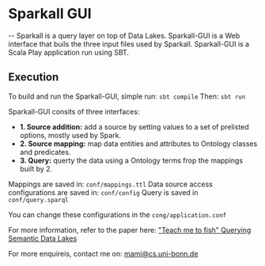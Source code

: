 # Sparkall GUI
--
Sparkall is a query layer on top of Data Lakes. Sparkall-GUI is a Web interface that buils the three input files used by Sparkall. Sparkall-GUI is a Scala Play application run using SBT.

## Execution
To build and run the Sparkall-GUI, simple run:
`sbt compile`
Then:
`sbt run`

Sparkall-GUI consits of three interfaces:
- **1. Source addition:** add a source by setting values to a set of prelisted options, mostly used by Spark.
- **2. Source mapping:** map data entities and attributes to Ontology classes and predicates.
- **3. Query:** querty the data using a Ontology terms frop the mappings built by 2.

Mappings are saved in: `conf/mappings.ttl`
Data source access configurations are saved in: `conf/config`
Query is saved in `conf/query.sparql`

You can change these configurations in the `cong/application.conf`

For more information, refer to the paper here: ["Teach me to fish" Querying Semantic Data Lakes](https://www.researchgate.net/publication/322526357_%27Teach_me_to_fish%27_Querying_Semantic_Data_Lakes)

For more enquireis, contact me on: mami@cs.uni-bonn.de


